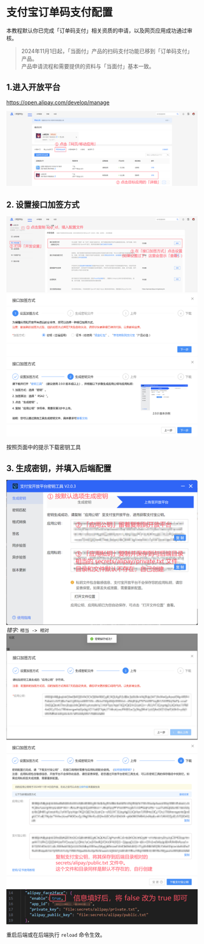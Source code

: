# 支付宝订单码支付配置

本教程默认你已完成「订单码支付」相关资质的申请，以及网页应用成功通过审核。
> 2024年11月1日起，「当面付」产品的扫码支付功能已移到「订单码支付」产品。  
> 产品申请流程和需要提供的资料与「当面付」基本一致。

## 1.进入开放平台

https://open.alipay.com/develop/manage

![picture](images/alipay-step1.png)

## 2. 设置接口加签方式

![picture](images/alipay-step2.png)  
![picture](images/alipay-step3.png)  
![picture](images/alipay-step4.png)  

按照页面中的提示下载密钥工具

## 3. 生成密钥，并填入后端配置

![picture](images/alipay-step5.png)
*错字:* `相当 -> 相对`
![picture](images/alipay-step6.png)
![picture](images/alipay-step7.png)
![picture](images/alipay-step8.png)

重启后端或在后端执行 `reload` 命令生效。
